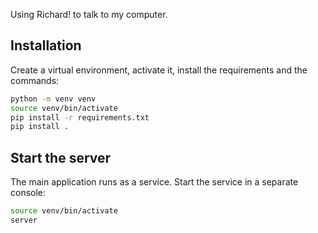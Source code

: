 Using Richard! to talk to my computer.

## Installation

Create a virtual environment, activate it, install the requirements and the commands:

~~~bash
python -m venv venv
source venv/bin/activate
pip install -r requirements.txt
pip install .
~~~

## Start the server

The main application runs as a service. Start the service in a separate console:

~~~bash
source venv/bin/activate
server
~~~

